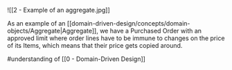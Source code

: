 ![[2 - Example of an aggregate.jpg]] 

As an example of an [[domain-driven-design/concepts/domain-objects/Aggregate|Aggregate]], we have a Purchased Order with an approved limit where order lines have to be immune to changes on the price of its Items, which means that their price gets copied around.

#understanding of [[0 - Domain-Driven Design]]
